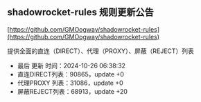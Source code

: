 ## shadowrocket-rules 规则更新公告

[https://github.com/GMOogway/shadowrocket-rules](https://github.com/GMOogway/shadowrocket-rules)

提供全面的直连（DIRECT）、代理（PROXY）、屏蔽（REJECT）列表
- 最后 更新 时间：2024-10-26 06:38:32
- 直连DIRECT列表：90865，update +0
- 代理PROXY 列表：31086，update +0
- 屏蔽REJECT列表：68913，update +20